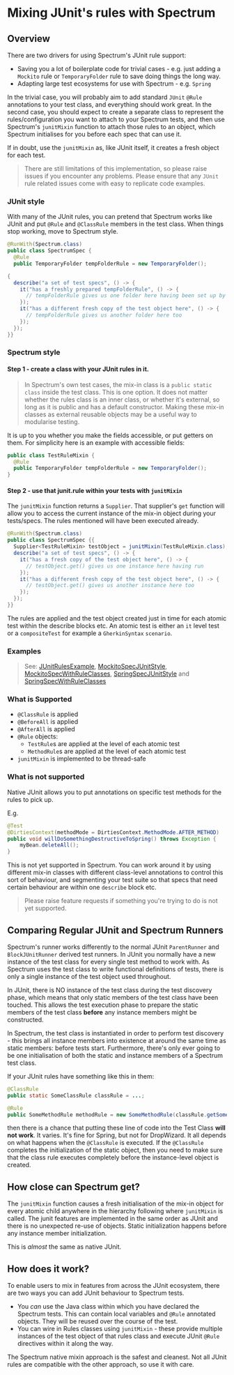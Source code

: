 # Mixing JUnit's rules with Spectrum

## Overview

There are two drivers for using Spectrum's JUnit rule support:

- Saving you a lot of boilerplate code for trivial cases - e.g. just adding a `Mockito` rule or `TemporaryFolder` rule to save doing things the long way.
- Adapting large test ecosystems for use with Spectrum - e.g. `Spring`

In the trivial case, you will probably aim to add standard `JUnit` `@Rule` annotations to your test class, and everything should work great. In the second case, you should expect to create a separate class to represent the rules/configuration you want to attach to your Spectrum tests, and then use Spectrum's `junitMixin` function to attach those rules to an object, which Spectrum initialises for you before each spec that can use it.

If in doubt, use the `junitMixin` as, like JUnit itself, it creates a fresh object for each test. 

> There are still limitations of this implementation, so please raise issues if you encounter any problems. Please ensure that any `JUnit` rule related issues come with easy to replicate code examples.


### JUnit style

With many of the JUnit rules, you can pretend that Spectrum works like JUnit and put `@Rule` and `@ClassRule` members in the test class.
When things stop working, move to Spectrum style.

```java
@RunWith(Spectrum.class)
public class SpectrumSpec {
  @Rule
  public TemporaryFolder tempFolderRule = new TemporaryFolder();

{
  describe("a set of test specs", () -> {
    it("has a freshly prepared tempFolderRule", () -> {
      // tempFolderRule gives us one folder here having been set up by the junit.rule
    });
    it("has a different fresh copy of the test object here", () -> {
      // tempFolderRule gives us another folder here too
    });
  });
}}
```

### Spectrum style

#### Step 1 - create a class with your JUnit rules in it.

> In Spectrum's own test cases, the mix-in class is a `public static class` inside the test class. This is one option. It does not matter whether the rules class is an inner class, or whether it's external, so long as it is public and has a default constructor. Making these mix-in classes as external reusable objects may be a useful way to modularise testing.

It is up to you whether you make the fields accessible, or put getters on them. For simplicity here is an example with accessible fields:

```java
public class TestRuleMixin {
  @Rule
  public TemporaryFolder tempFolderRule = new TemporaryFolder();
}
```

#### Step 2 - use that junit.rule within your tests with `junitMixin`

The `junitMixin` function returns a `Supplier`. That supplier's `get` function will allow you to access the current instance of the mix-in object during your tests/specs. The rules mentioned will have been executed already.

```java
@RunWith(Spectrum.class)
public class SpectrumSpec {{
  Supplier<TestRuleMixin> testObject = junitMixin(TestRuleMixin.class);
  describe("a set of test specs", () -> {
    it("has a fresh copy of the test object here", () -> {
      // testObject.get() gives us one instance here having run
    });
    it("has a different fresh copy of the test object here", () -> {
      // testObject.get() gives us another instance here too
    });
  });
}}
```
The rules are applied and the test object created just in time for each atomic test within the describe blocks etc. An atomic test is either an `it` level test or a `compositeTest` for example a `GherkinSyntax` `scenario`.

### Examples

> See: [JUnitRulesExample](../src/test/java/specs/JUnitRulesExample.java),
[MockitoSpecJUnitStyle](../src/test/java/specs/MockitoSpecJUnitStyle.java),
[MockitoSpecWithRuleClasses](../src/test/java/specs/MockitoSpecWithRuleClasses.java),
[SpringSpecJUnitStyle](../src/test/java/specs/SpringSpecJUnitStyle.java) and
[SpringSpecWithRuleClasses](../src/test/java/specs/SpringSpecWithRuleClasses.java)





### What is Supported

* `@ClassRule` is applied
* `@BeforeAll` is applied
* `@AfterAll` is applied
* `@Rule` objects:
  * `TestRule`s are applied at the level of each atomic test
  * `MethodRule`s are applied at the level of each atomic test
* `junitMixin` is implemented to be thread-safe

### What is not supported

Native JUnit allows you to put annotations on specific test methods for the rules to pick up.

E.g.

```java
@Test
@DirtiesContext(methodMode = DirtiesContext.MethodMode.AFTER_METHOD)
public void willDoSomethingDestructiveToSpring() throws Exception {
    myBean.deleteAll();
}
```

This is not yet supported in Spectrum. You can work around it by using different mix-in classes with different class-level annotations to control this sort of behaviour, and segmenting your test suite so that specs that need certain behaviour are within one `describe` block etc. 

> Please raise feature requests if something you're trying to do is not yet supported.


## Comparing Regular JUnit and Spectrum Runners

Spectrum's runner works differently to the normal JUnit `ParentRunner` and `BlockJUnitRunner` derived test runners. In JUnit you normally have a new instance of the test class for every single test method to work with. As Spectrum uses the test class to write functional definitions of tests, there is only a single instance of the test object used throughout.

In JUnit, there is NO instance of the test class during the test discovery phase, which means that only static members of the test class have been touched. This allows the test execution phase to prepare the static members of the test class **before** any instance members might be constructed.

In Spectrum, the test class is instantiated in order to perform test discovery - this brings all instance members into existence at around the same time as static members: before tests start. Furthermore, there's only ever going to be one initialisation of both the static and instance members of a Spectrum test class.

If your JUnit rules have something like this in them:

```java
@ClassRule
public static SomeClassRule classRule = ...;

@Rule
public SomeMethodRule methodRule = new SomeMethodRule(classRule.getSomething());
```

then there is a chance that putting these line of code into the Test Class **will not work**. It varies. It's fine for Spring, but not for DropWizard. It all depends on what happens when the `@ClassRule` is executed. If the `@ClassRule` completes the initialization of the static object, then you need to make sure that the class rule executes completely before the instance-level object is created.

## How close can Spectrum get?

The `junitMixin` function causes a fresh initialisation of the mix-in object for every atomic child anywhere in the hierarchy following where `junitMixin` is called. The junit features are implemented in the same order as JUnit and there is no unexpected re-use of objects. Static initialization happens before any instance member initialization.

This is _almost_ the same as native JUnit.

## How does it work?

To enable users to mix in features from across the JUnit ecosystem, there are two ways you can add JUnit behaviour to Spectrum tests.

* You _can_ use the Java class within which you have declared the Spectrum tests. This can contain local variables and `@Rule` annotated objects. They will be reused over the course of the test.
* You can wire in Rules classes using `junitMixin` - these provide multiple instances of the test object of that rules class and execute JUnit `@Rule` directives within it along the way.

The Spectrum native mixin approach is the safest and cleanest. Not all JUnit rules are compatible with the other approach, so use it with care.
